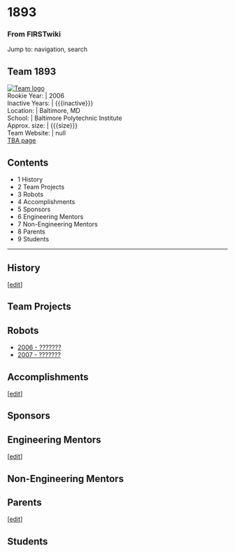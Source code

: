 # 1893

### From FIRSTwiki

Jump to: navigation, search

Team 1893  
---  
[![Team logo](/media/b/b2/Theteamlogo.jpg)](/index.php/Image:Theteamlogo.jpg
"Team logo" )  
Rookie Year: | 2006  
Inactive Years: | {{{inactive}}}  
Location: | Baltimore, MD  
School: | Baltimore Polytechnic Institute  
Approx. size: | {{{size}}}  
Team Website: | null  
[TBA page](http://www.thebluealliance.net/tbatv/team.php?team=1893
"http://www.thebluealliance.net/tbatv/team.php?team=1893" )  
  
  

## Contents

  * 1 History
  * 2 Team Projects
  * 3 Robots
  * 4 Accomplishments
  * 5 Sponsors
  * 6 Engineering Mentors
  * 7 Non-Engineering Mentors
  * 8 Parents
  * 9 Students  
---  
  

## History

[[edit](/index.php?title=1893&action=edit&section=2 "Edit section: Team
Projects" )]

## Team Projects


## Robots

  * [2006 - ???????](/index.php?title=1893_in_2006&action=edit "1893 in 2006" )
  * [2007 - ???????](/index.php?title=1893_in_2007&action=edit "1893 in 2007" )


## Accomplishments

[[edit](/index.php?title=1893&action=edit&section=5 "Edit section: Sponsors"
)]

## Sponsors


## Engineering Mentors

[[edit](/index.php?title=1893&action=edit&section=7 "Edit section: Non-
Engineering Mentors" )]

## Non-Engineering Mentors


## Parents

[[edit](/index.php?title=1893&action=edit&section=9 "Edit section: Students"
)]

## Students

